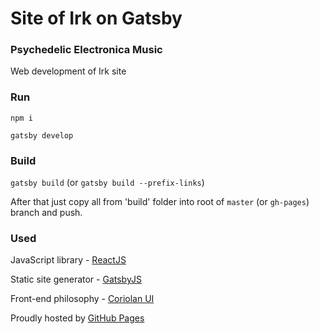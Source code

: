 # Site of Irk on Gatsby

### Psychedelic Electronica Music

Web development of Irk site

### Run

`npm i`

`gatsby develop`

### Build

`gatsby build` (or `gatsby build --prefix-links`)

After that just copy all from 'build' folder into root of `master` (or `gh-pages`) branch and push.

### Used

JavaScript library - [ReactJS](https://facebook.github.io/react)

Static site generator - [GatsbyJS](https://github.com/gatsbyjs/gatsby)

Front-end philosophy - [Coriolan UI](https://coriolan-ui.github.io)

Proudly hosted by [GitHub Pages](https://pages.github.com)

